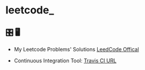 # leetcode_ 

## 🎛️ 🖥 

- My Leetcode Problems' Solutions [LeedCode Offical](https://www.leetcode.com)

- Continuous Integration Tool: [Travis CI URL](https://travis-ci.org/A2VK/leedcode_) 
